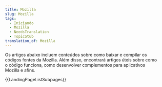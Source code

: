 ```yaml
---
title: Mozilla
slug: Mozilla
tags:
  - Iniciando
  - Mozilla
  - NeedsTranslation
  - TopicStub
translation_of: Mozilla
---
```

Os artigos abaixo incluem conteúdos sobre como baixar e compilar os códigos fontes da Mozilla. Além disso, encontrará artigos úteis sobre como o código funciona, como desenvolver complementos para aplicativos Mozilla e afins.

{{LandingPageListSubpages}}

